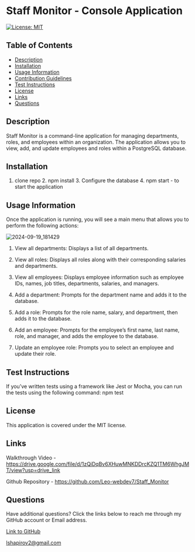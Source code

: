 # Staff Monitor - Console Application

[![License: MIT](https://img.shields.io/badge/License-MIT-yellow.svg)](https://opensource.org/licenses/MIT)

## Table of Contents

* [Description](#description)
* [Installation](#installation)
* [Usage Information](#usage-information)
* [Contribution Guidelines](#contribution-guidelines)
* [Test Instructions](#test-instructions)
* [License](#license)
* [Links](#links)
* [Questions](#questions)

## Description

Staff Monitor is a command-line application for managing departments, roles, and employees within an organization. The application allows you to view, add, and update employees and roles within a PostgreSQL database.

## Installation

1. clone repo 2. npm install 3. Configure the database 4. npm start - to start the application

## Usage Information

Once the application is running, you will see a main menu that allows you to perform the following actions:

![2024-09-19_181429](https://github.com/user-attachments/assets/218116ef-c110-4e9c-aedb-f82ba6b2419c)


1. View all departments: Displays a list of all departments.

2. View all roles: Displays all roles along with their corresponding salaries and departments.

3. View all employees: Displays employee information such as employee IDs, names, job titles, departments, salaries, and managers.

4. Add a department: Prompts for the department name and adds it to the database.

5. Add a role: Prompts for the role name, salary, and department, then adds it to the database.

6. Add an employee: Prompts for the employee’s first name, last name, role, and manager, and adds the employee to the database.

7. Update an employee role: Prompts you to select an employee and update their role.

## Test Instructions

If you’ve written tests using a framework like Jest or Mocha, you can run the tests using the following command: npm test

## License

This application is covered under the MIT license.

## Links 

Walkthrough Video - https://drive.google.com/file/d/1zQiDqBv6XHuwMNKDDrcKZQ1TM6WhgJMT/view?usp=drive_link

Github Repository - https://github.com/Leo-webdev7/Staff_Monitor

## Questions

Have additional questions? Click the links below to reach me through my GitHub account or Email address.

[Link to GitHub](https://github.com/Leo-webdev7)

<a href="mailto:lshapirov2@gmail.com">lshapirov2@gmail.com</a>

